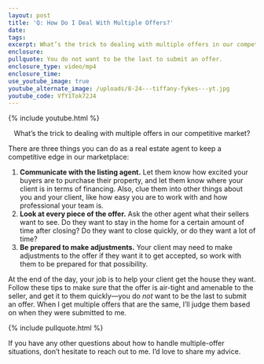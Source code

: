 ```yaml
---
layout: post
title: 'Q: How Do I Deal With Multiple Offers?'
date:
tags:
excerpt: What’s the trick to dealing with multiple offers in our competitive market?
enclosure:
pullquote: You do not want to be the last to submit an offer.
enclosure_type: video/mp4
enclosure_time:
use_youtube_image: true
youtube_alternate_image: /uploads/8-24---tiffany-fykes---yt.jpg
youtube_code: VfY1Tok72J4
---
```


{% include youtube.html %}<center>What’s the trick to dealing with multiple offers in our competitive market?</center>

There are three things you can do as a real estate agent to keep a competitive edge in our marketplace:

1. **Communicate with the listing agent.** Let them know how excited your buyers are to purchase their property, and let them know where your client is in terms of financing. Also, clue them into other things about you and your client, like how easy you are to work with and how professional your team is.
2. **Look at every piece of the offer.** Ask the other agent what their sellers want to see. Do they want to stay in the home for a certain amount of time after closing? Do they want to close quickly, or do they want a lot of time?
3. **Be prepared to make adjustments.** Your client may need to make adjustments to the offer if they want it to get accepted, so work with them to be prepared for that possibility.

At the end of the day, your job is to help your client get the house they want. Follow these tips to make sure that the offer is air-tight and amenable to the seller, and get it to them quickly—you do *not* want to be the last to submit an offer. When I get multiple offers that are the same, I’ll judge them based on when they were submitted to me.&nbsp;

{% include pullquote.html %}

If you have any other questions about how to handle multiple-offer situations, don’t hesitate to reach out to me. I’d love to share my advice.
